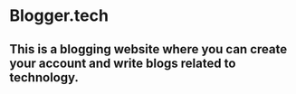 # Blogger.tech
## This is a blogging website where you can create your account and write blogs related to technology.
